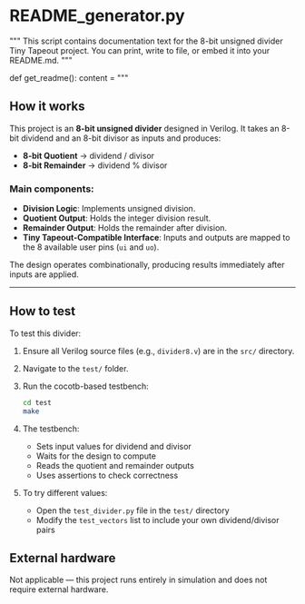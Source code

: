 # README_generator.py
"""
This script contains documentation text for the 8-bit unsigned divider Tiny Tapeout project.
You can print, write to file, or embed it into your README.md.
"""

def get_readme():
    content = """
## How it works
This project is an **8-bit unsigned divider** designed in Verilog.
It takes an 8-bit dividend and an 8-bit divisor as inputs and produces:
- **8-bit Quotient** → dividend / divisor
- **8-bit Remainder** → dividend % divisor

### Main components:
- **Division Logic**: Implements unsigned division.
- **Quotient Output**: Holds the integer division result.
- **Remainder Output**: Holds the remainder after division.
- **Tiny Tapeout-Compatible Interface**: Inputs and outputs are mapped to the 8 available user pins (`ui` and `uo`).

The design operates combinationally, producing results immediately after inputs are applied.

---

## How to test
To test this divider:

1. Ensure all Verilog source files (e.g., `divider8.v`) are in the `src/` directory.
2. Navigate to the `test/` folder.
3. Run the cocotb-based testbench:
   ```bash
   cd test
   make
4. The testbench:
     - Sets input values for dividend and divisor
     - Waits for the design to compute
     - Reads the quotient and remainder outputs
     - Uses assertions to check correctness

5. To try different values:
     - Open the `test_divider.py` file in the `test/` directory
     - Modify the `test_vectors` list to include your own dividend/divisor pairs

External hardware
-----------------
Not applicable — this project runs entirely in simulation and does not require external hardware.
